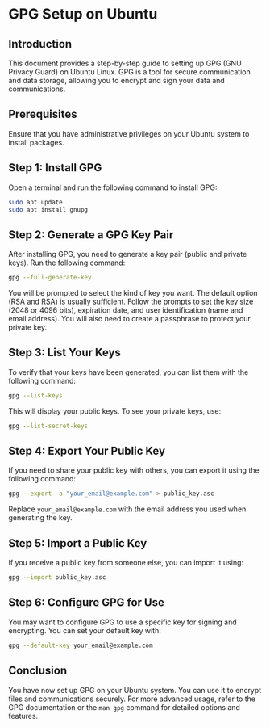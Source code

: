 # GPG Setup on Ubuntu

## Introduction
This document provides a step-by-step guide to setting up GPG (GNU Privacy Guard) on Ubuntu Linux. GPG is a tool for secure communication and data storage, allowing you to encrypt and sign your data and communications.

## Prerequisites
Ensure that you have administrative privileges on your Ubuntu system to install packages.

## Step 1: Install GPG
Open a terminal and run the following command to install GPG:

```bash
sudo apt update
sudo apt install gnupg
```

## Step 2: Generate a GPG Key Pair
After installing GPG, you need to generate a key pair (public and private keys). Run the following command:

```bash
gpg --full-generate-key
```

You will be prompted to select the kind of key you want. The default option (RSA and RSA) is usually sufficient. Follow the prompts to set the key size (2048 or 4096 bits), expiration date, and user identification (name and email address). You will also need to create a passphrase to protect your private key.

## Step 3: List Your Keys
To verify that your keys have been generated, you can list them with the following command:

```bash
gpg --list-keys
```

This will display your public keys. To see your private keys, use:

```bash
gpg --list-secret-keys
```

## Step 4: Export Your Public Key
If you need to share your public key with others, you can export it using the following command:

```bash
gpg --export -a "your_email@example.com" > public_key.asc
```

Replace `your_email@example.com` with the email address you used when generating the key.

## Step 5: Import a Public Key
If you receive a public key from someone else, you can import it using:

```bash
gpg --import public_key.asc
```

## Step 6: Configure GPG for Use
You may want to configure GPG to use a specific key for signing and encrypting. You can set your default key with:

```bash
gpg --default-key your_email@example.com
```

## Conclusion
You have now set up GPG on your Ubuntu system. You can use it to encrypt files and communications securely. For more advanced usage, refer to the GPG documentation or the `man gpg` command for detailed options and features.